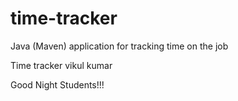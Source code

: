 # time-tracker
Java (Maven) application for tracking time on the job

Time tracker
vikul kumar

Good Night Students!!!
